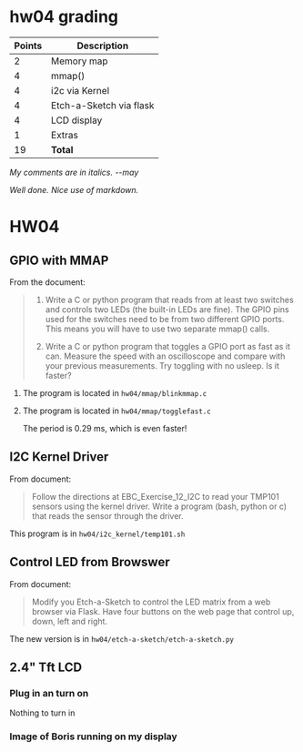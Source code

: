 # hw04 grading

| Points      | Description |
| ----------- | ----------- |
|  2 | Memory map 
|  4 | mmap()
|  4 | i2c via Kernel
|  4 | Etch-a-Sketch via flask
|  4 | LCD display
|  1 | Extras
| 19 | **Total**

*My comments are in italics. --may*

*Well done.  Nice use of markdown.*

# HW04

## GPIO with MMAP

From the document:

> 1. Write a C or python program that reads from at least two switches and controls two LEDs (the built-in LEDs are fine). The GPIO pins used for the switches need to be from two different GPIO ports. This means you will have to use two separate mmap() calls.
> 
> 2. Write a C or python program that toggles a GPIO port as fast as it can. Measure the speed with an oscilloscope and compare with your previous measurements. Try toggling with no usleep. Is it faster?

1. The program is located in `hw04/mmap/blinkmmap.c`

2. The program is located in `hw04/mmap/togglefast.c`

   The period is 0.29 ms, which is even faster!

## I2C Kernel Driver

From document:

> Follow the directions at EBC_Exercise_12_I2C to read your TMP101 sensors using the kernel driver. Write a program (bash, python or c) that reads the sensor through the driver.

This program is in `hw04/i2c_kernel/temp101.sh`

## Control LED from Browswer

From document:

> Modify you Etch-a-Sketch to control the LED matrix from a web browser via Flask. Have four buttons on the web page that control up, down, left and right.

The new version is in `hw04/etch-a-sketch/etch-a-sketch.py`

## 2.4" Tft LCD

### Plug in an turn on

Nothing to turn in

### Image of Boris running on my display


